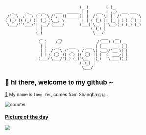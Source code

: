 ```
                                   _           _              
                                  (_ )        ( )_            
   _      _    _ _     ___  ______ | |    __  | ,_)  ___ ___  
 /'_`\  /'_`\ ( '_`\ /',__)(______)| |  /'_ `\| |  /' _ ` _ `\
( (_) )( (_) )| (_) )\__, \        | | ( (_) || |_ | ( ) ( ) |
`\___/'`\___/'| ,__/'(____/       (___)`\__  |`\__)(_) (_) (_)
              | |                      ( )_) |                
              (_)                       \___/'                
                _       __                  ___   __            
               (_ )    /_/                /'___) (__) _       
                | |    _     ___     __  | (__   __  (_)      
                | |  /'_`\ /' _ `\ /'_ `\| ,__)/'__`\| |      
                | | ( (_) )| ( ) |( (_) || |  (  ___/| |      
               (___)`\___/'(_) (_)`\__  |(_)  `\____)(_)      
                                  ( )_) |                     
                                   \___/'   

```

## 👋   hi there, welcome to my github ~ 

[👾](https://longfeis.me/) My name is `lóng fēi`, comes from Shanghai🇨🇳 . 

![counter](https://komarev.com/ghpvc/?username=oops-lgtm&color=blueviolet&label=PROFILE+VIEWS)


### [Picture of the day](https://en.wikipedia.org/wiki/Wikipedia:Picture_of_the_day)


![](https://upload.wikimedia.org/wikipedia/commons/thumb/2/27/Black_skimmer_%28Rynchops_niger%29_in_flight.jpg/800px-Black_skimmer_%28Rynchops_niger%29_in_flight.jpg)